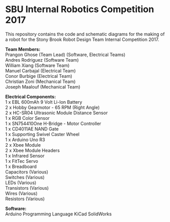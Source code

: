 # SBU Internal Robotics Competition 2017

This repository contains the code and schematic diagrams for the making of a robot for the Stony Brook Robot Design Team Internal Competition 2017.

<b>Team Members:</b> <br />
Prangon Ghose (Team Lead) (Software, Electrical Teams) <br />
Andres Rodriguez (Software Team) <br />
William Xiang (Software Team) <br />
Manuel Carbajal (Electrical Team) <br />
Conor Burbige (Electrical Team) <br />
Christian Zoni (Mechanical Team) <br />
Joseph Maalouf (Mechanical Team) <br />

<b>Electrical Components:</b> <br />
1 x EBL 600mAh 9 Volt Li-Ion Battery <br />
2 x Hobby Gearmotor - 65 RPM (Right Angle) <br />
2 x HC-SR04 Ultrasonic Module Distance Sensor <br />
1 x RGB Color Sensor <br />
1 x SN754410One H-Bridge - Motor Controller <br />
1 x CD4011AE NAND Gate <br />
1 x Supporting Swivel Caster Wheel <br />
1 x Arduino Uno R3 <br />
2 x Xbee Module <br />
2 x Xbee Module Headers <br />
1 x Infrared Sensor <br />
1 x FitTec Servo <br />
1 x Breadboard <br />
Capacitors (Various) <br />
Switches (Various) <br />
LEDs (Various) <br />
Transistors (Various) <br />
Wires (Various) <br />
Resistors (Various) <br />

<b>Software:</b> <br />
Arduino Programming Language
KiCad
SolidWorks
